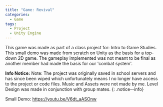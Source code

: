 ```yaml
---
title: "Game: Revival"
categories:
  - Game
tags:
  - Project
  - Unity Engine
---
```


This game was made as part of a class project for: Intro to Game Studies. This small demo was made from scratch on Unity as the basis for a top-down 2D game. The gameplay implemented was not meant to be final as another member had made the basis for our 'combat system'. 

**Info Notice:**
Note: The project was originally saved in school servers and has since been wiped which unfortunately means I no longer have access to the project or code files. Music and Assets were not made by me. Level Design was made in conjunction with group mates. 
{: .notice--info}

Small Demo:
https://youtu.be/V6dt_aASOnw